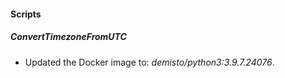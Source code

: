 
#### Scripts
##### ConvertTimezoneFromUTC
- Updated the Docker image to: *demisto/python3:3.9.7.24076*.
